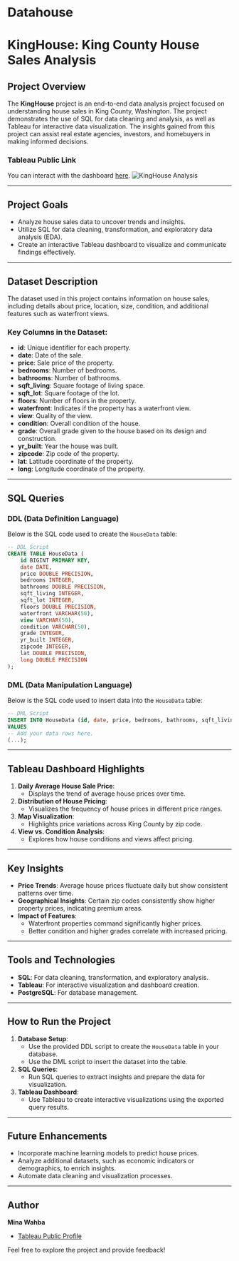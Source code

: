 # Datahouse
# KingHouse: King County House Sales Analysis

## Project Overview

The **KingHouse** project is an end-to-end data analysis project focused on understanding house sales in King County, Washington. The project demonstrates the use of SQL for data cleaning and analysis, as well as Tableau for interactive data visualization. The insights gained from this project can assist real estate agencies, investors, and homebuyers in making informed decisions.

### Tableau Public Link

You can interact with the dashboard [here](https://public.tableau.com/app/profile/mina.wahba/viz/KingHouse/KingCountyHouseSales).
![KingHouse Analysis](./Datahouse.png)


---

## Project Goals

- Analyze house sales data to uncover trends and insights.
- Utilize SQL for data cleaning, transformation, and exploratory data analysis (EDA).
- Create an interactive Tableau dashboard to visualize and communicate findings effectively.

---

## Dataset Description

The dataset used in this project contains information on house sales, including details about price, location, size, condition, and additional features such as waterfront views.

### Key Columns in the Dataset:

- **id**: Unique identifier for each property.
- **date**: Date of the sale.
- **price**: Sale price of the property.
- **bedrooms**: Number of bedrooms.
- **bathrooms**: Number of bathrooms.
- **sqft\_living**: Square footage of living space.
- **sqft\_lot**: Square footage of the lot.
- **floors**: Number of floors in the property.
- **waterfront**: Indicates if the property has a waterfront view.
- **view**: Quality of the view.
- **condition**: Overall condition of the house.
- **grade**: Overall grade given to the house based on its design and construction.
- **yr\_built**: Year the house was built.
- **zipcode**: Zip code of the property.
- **lat**: Latitude coordinate of the property.
- **long**: Longitude coordinate of the property.

---

## SQL Queries

### DDL (Data Definition Language)

Below is the SQL code used to create the `HouseData` table:

```sql
-- DDL Script
CREATE TABLE HouseData (
    id BIGINT PRIMARY KEY,
    date DATE,
    price DOUBLE PRECISION,
    bedrooms INTEGER,
    bathrooms DOUBLE PRECISION,
    sqft_living INTEGER,
    sqft_lot INTEGER,
    floors DOUBLE PRECISION,
    waterfront VARCHAR(50),
    view VARCHAR(50),
    condition VARCHAR(50),
    grade INTEGER,
    yr_built INTEGER,
    zipcode INTEGER,
    lat DOUBLE PRECISION,
    long DOUBLE PRECISION
);
```

### DML (Data Manipulation Language)

Below is the SQL code used to insert data into the `HouseData` table:

```sql
-- DML Script
INSERT INTO HouseData (id, date, price, bedrooms, bathrooms, sqft_living, sqft_lot, floors, waterfront, view, condition, grade, yr_built, zipcode, lat, long)
VALUES
-- Add your data rows here.
(...);
```

---

## Tableau Dashboard Highlights

1. **Daily Average House Sale Price**:
   - Displays the trend of average house prices over time.
2. **Distribution of House Pricing**:
   - Visualizes the frequency of house prices in different price ranges.
3. **Map Visualization**:
   - Highlights price variations across King County by zip code.
4. **View vs. Condition Analysis**:
   - Explores how house conditions and views affect pricing.

---

## Key Insights

- **Price Trends**: Average house prices fluctuate daily but show consistent patterns over time.
- **Geographical Insights**: Certain zip codes consistently show higher property prices, indicating premium areas.
- **Impact of Features**:
  - Waterfront properties command significantly higher prices.
  - Better condition and higher grades correlate with increased pricing.

---

## Tools and Technologies

- **SQL**: For data cleaning, transformation, and exploratory analysis.
- **Tableau**: For interactive visualization and dashboard creation.
- **PostgreSQL**: For database management.

---

## How to Run the Project

1. **Database Setup**:
   - Use the provided DDL script to create the `HouseData` table in your database.
   - Use the DML script to insert the dataset into the table.
2. **SQL Queries**:
   - Run SQL queries to extract insights and prepare the data for visualization.
3. **Tableau Dashboard**:
   - Use Tableau to create interactive visualizations using the exported query results.

---

## Future Enhancements

- Incorporate machine learning models to predict house prices.
- Analyze additional datasets, such as economic indicators or demographics, to enrich insights.
- Automate data cleaning and visualization processes.

---

## Author

**Mina Wahba**

- [Tableau Public Profile](https://public.tableau.com/app/profile/mina.wahba)

Feel free to explore the project and provide feedback!

